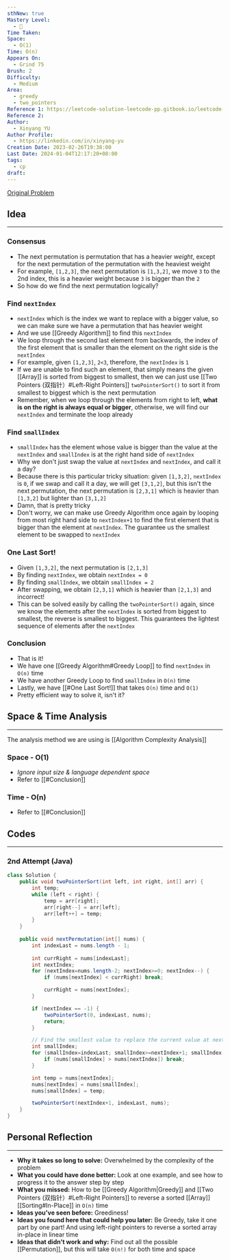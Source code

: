 ```yaml
---
sthNew: true
Mastery Level:
  - 📕
Time Taken: 
Space:
  - O(1)
Time: O(n)
Appears On:
  - Grind 75
Brush: 2
Difficulty:
  - Medium
Area:
  - greedy
  - two_pointers
Reference 1: https://leetcode-solution-leetcode-pp.gitbook.io/leetcode-solution/medium/31.next-permutation
Reference 2: 
Author:
  - Xinyang YU
Author Profile:
  - https://linkedin.com/in/xinyang-yu
Creation Date: 2023-02-26T19:38:00
Last Date: 2024-01-04T12:17:20+08:00
tags:
  - cp
draft:
---
```

[Original Problem](https://leetcode.cn/problems/next-permutation/description/)
## Idea
---
### Consensus
- The next permutation is permutation that has a heavier *weight*, except for the next permutation of the permutation with the heaviest weight
- For example, `[1,2,3]`, the next permutation is `[1,3,2]`, we move `3` to the 2nd index, this is a heavier weight because `3` is bigger than the `2`
- So how do we find the next permutation logically?

### Find `nextIndex`
- `nextIndex` which is the index we want to replace with a bigger value, so we can make sure we have a permutation that has heavier weight
- And we use [[Greedy Algorithm]] to find this `nextIndex`
- We loop through the second last element from backwards, the index of the first element that is smaller than the element on the right side is the `nextIndex`
- For example, given `[1,2,3]`, `2<3`, therefore, the `nextIndex` is `1`
- If we are unable to find such an element, that simply means the given [[Array]] is sorted from biggest to smallest, then we can just use [[Two Pointers (双指针）#Left-Right Pointers]] `twoPointerSort()` to sort it from smallest to biggest which is the next permutation
- Remember, when we loop through the elements from right to left, **what is on the right is always equal or bigger**, otherwise, we will find our `nextIndex` and terminate the loop already

### Find `smallIndex`
- `smallIndex` has the element whose value is bigger than the value at the `nextIndex` and `smallIndex` is at the right hand side of `nextIndex`
- Why we don't just swap the value at `nextIndex` and `nextIndex`, and call it a day?
- Because there is this particular tricky situation: given `[1,3,2]`, `nextIndex` is `0`, if we swap and call it a day, we will get `[3,1,2]`, but this isn't the next permutation, the next permutation is `[2,3,1]` which is heavier than `[1,3,2]` but lighter than `[3,1,2]`
- Damn, that is pretty tricky
- Don't worry, we can make use Greedy Algorithm once again by looping from most right hand side to `nextIndex+1` to find the first element that is bigger than the element at `nextIndex`. The guarantee us the smallest element to be swapped to `nextIndex`

### One Last Sort!
- Given `[1,3,2]`, the next permutation is `[2,1,3]`
- By finding `nextIndex`, we obtain `nextIndex = 0`
- By finding `smallIndex`, we obtain `smallIndex = 2`
- After swapping, we obtain `[2,3,1]` which is heavier than `[2,1,3]` and incorrect!
- This can be solved easily by calling the `twoPointerSort()` again, since we know the elements after the `nextIndex` is sorted from biggest to smallest, the reverse is smallest to biggest. This guarantees the lightest sequence of elements after the `nextIndex` 

### Conclusion
- That is it!
- We have one [[Greedy Algorithm#Greedy Loop]] to find `nextIndex` in `O(n)` time 
- We have another Greedy Loop to find `smallIndex` in `O(n)` time 
- Lastly, we have [[#One Last Sort!]] that takes `O(n)` time and `O(1)`
- Pretty efficient way to solve it, isn't it? 

## Space & Time Analysis
---
The analysis method we are using is [[Algorithm Complexity Analysis]]
### Space - O(1)
- *Ignore input size & language dependent space*
- Refer to [[#Conclusion]]
### Time - O(n)
- Refer to [[#Conclusion]]
 

## Codes
---
### 2nd Attempt (Java)
```java
class Solution {
    public void twoPointerSort(int left, int right, int[] arr) {
        int temp;
        while (left < right) {
            temp = arr[right];
            arr[right--] = arr[left];
            arr[left++] = temp;
        }
    }
    
    public void nextPermutation(int[] nums) {
        int indexLast = nums.length - 1;
 
        int currRight = nums[indexLast];
        int nextIndex;
        for (nextIndex=nums.length-2; nextIndex>=0; nextIndex--) {
            if (nums[nextIndex] < currRight) break;

            currRight = nums[nextIndex];  
        }

        if (nextIndex == -1) {
            twoPointerSort(0, indexLast, nums);
            return;
        } 

        // Find the smallest value to replace the current value at nextIndex
        int smallIndex;
        for (smallIndex=indexLast; smallIndex>=nextIndex+1; smallIndex--) {
            if (nums[smallIndex] > nums[nextIndex]) break;
        }

        int temp = nums[nextIndex];
        nums[nextIndex] = nums[smallIndex];
        nums[smallIndex] = temp;

        twoPointerSort(nextIndex+1, indexLast, nums);
    }
}
```

## Personal Reflection
---
- **Why it takes so long to solve:** Overwhelmed by the complexity of the problem
- **What you could have done better:** Look at one example, and see how to progress it to the answer step by step
- **What you missed:** How to be [[Greedy Algorithm|Greedy]] and [[Two Pointers (双指针）#Left-Right Pointers]] to reverse a sorted [[Array]] [[Sorting#In-Place]] in `O(n)` time
- **Ideas you've seen before:** Greediness!
- **Ideas you found here that could help you later:** Be Greedy, take it one part by one part! And using left-right pointers to reverse a sorted array in-place in linear time
- **Ideas that didn't work and why:** Find out all the possible [[Permutation]], but this will take `O(n!)` for both time and space